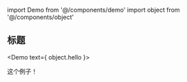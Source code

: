 import Demo from '@/components/demo'
import object from '@/components/object'

## 标题

<Demo text={ object.hello }></Demo>

这个例子！
